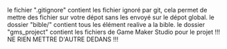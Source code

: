 le fichier ".gitignore" contient les fichier ignoré par git, cela permet de mettre des fichier sur votre dépot sans les envoyé sur le dépot global.
le dossier "bible/" contient tous les élément realive a la bible.
le dossier "gms_project" contient les fichiers de Game Maker Studio pour le projet !!! NE RIEN METTRE D'AUTRE DEDANS !!!